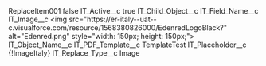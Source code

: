 <?xml version="1.0" encoding="UTF-8"?>
<CustomMetadata xmlns="http://soap.sforce.com/2006/04/metadata" xmlns:xsi="http://www.w3.org/2001/XMLSchema-instance" xmlns:xsd="http://www.w3.org/2001/XMLSchema">
    <label>ReplaceItem001</label>
    <protected>false</protected>
    <values>
        <field>IT_Active__c</field>
        <value xsi:type="xsd:boolean">true</value>
    </values>
    <values>
        <field>IT_Child_Object__c</field>
        <value xsi:nil="true"/>
    </values>
    <values>
        <field>IT_Field_Name__c</field>
        <value xsi:nil="true"/>
    </values>
    <values>
        <field>IT_Image__c</field>
        <value xsi:type="xsd:string">&lt;img src=&quot;https://er-italy--uat--c.visualforce.com/resource/1568380826000/EdenredLogoBlack?&quot; alt=&quot;Edenred.png&quot; style=&quot;width: 150px; height: 150px;&quot;&gt;</value>
    </values>
    <values>
        <field>IT_Object_Name__c</field>
        <value xsi:nil="true"/>
    </values>
    <values>
        <field>IT_PDF_Template__c</field>
        <value xsi:type="xsd:string">TemplateTest</value>
    </values>
    <values>
        <field>IT_Placeholder__c</field>
        <value xsi:type="xsd:string">{!ImageItaly}</value>
    </values>
    <values>
        <field>IT_Replace_Type__c</field>
        <value xsi:type="xsd:string">Image</value>
    </values>
</CustomMetadata>

